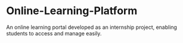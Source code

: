 # Online-Learning-Platform
An online learning portal developed as an internship project, enabling students to access and manage easily.
